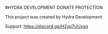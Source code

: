 #HYDRA DEVELOPMENT DONATE PROTECTİON

This project was created by Hydra Development.

Support: https://discord.gg/H2yp7UUxgq
